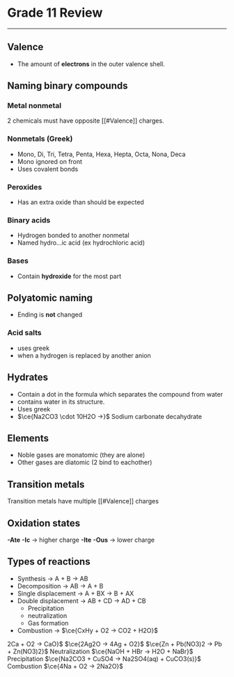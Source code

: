 # Grade 11 Review
---
## Valence
- The amount of **electrons** in the outer valence shell.

## Naming binary compounds
### Metal nonmetal
2 chemicals must have opposite [[#Valence]] charges.
### Nonmetals (Greek)
- Mono, Di, Tri, Tetra, Penta, Hexa, Hepta, Octa, Nona, Deca
- Mono ignored on front
- Uses covalent bonds
### Peroxides
- Has an extra oxide than should be expected
### Binary acids
- Hydrogen bonded to another nonmetal
- Named hydro...ic acid (ex hydrochloric acid)
### Bases
- Contain **hydroxide** for the most part

## Polyatomic naming
- Ending is **not** changed

### Acid salts
- uses greek
- when a hydrogen is replaced by another anion
## Hydrates
- Contain a dot in the formula which separates the compound from water
- contains water in its structure. 
- Uses greek
- $\ce{Na2CO3 \cdot 10H2O ->}$ Sodium carbonate decahydrate

## Elements
- Noble gases are monatomic (they are alone)
- Other gases are diatomic (2 bind to eachother)

## Transition metals
Transition metals have multiple [[#Valence]] charges

## Oxidation states
**-Ate** **-Ic** -> higher charge
**-Ite** **-Ous** -> lower charge

## Types of reactions
- Synthesis -> A + B -> AB
- Decomposition -> AB -> A + B
- Single displacement -> A + BX -> B + AX
- Double displacement -> AB + CD -> AD + CB
	- Precipitation
	- neutralization
	- Gas formation
- Combustion -> $\ce{CxHy + O2 -> CO2 + H2O}$

2Ca + O2 -> CaO}$
$\ce{2Ag2O -> 4Ag + O2}$
$\ce{Zn + Pb(NO3)2 -> Pb + Zn(NO3)2}$
Neutralization
$\ce{NaOH + HBr -> H2O + NaBr}$
Precipitation
$\ce{Na2CO3 + CuSO4 -> Na2SO4(aq) + CuCO3(s)}$
Combustion
$\ce{4Na + O2 -> 2Na2O}$